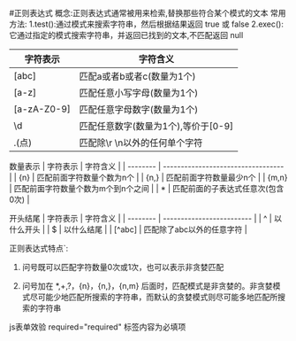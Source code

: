 #正则表达式
概念:正则表达式通常被用来检索,替换那些符合某个模式的文本
常用方法:
1.test():通过模式来搜索字符串，然后根据结果返回 true 或 false
2.exec():它通过指定的模式搜索字符串，并返回已找到的文本,不匹配返回 null

| 字符表示 | 字符含义 |
| ----------- | ----------------------------------- |
| [abc] | 匹配a或者b或者c(数量为1个) |
| [a-z] | 匹配任意小写字母(数量为1个) |
| [a-zA-Z0-9] | 匹配任意字母数字(数量为1个)
| \d | 匹配任意数字(数量为1个),等价于[0-9] |
| .(点) | 匹配除\r \n以外的任何单个字符 |
数量表示
| 字符表示 | 字符含义 |
| -------- | ---------------------------------- |
| {n} | 匹配前面字符数量个数为n个 |
| {n,} | 匹配前面字符数量最少n个 |
| {m,n} | 匹配前面字符数量个数为m个到n个之间 |
| * | 匹配前面的子表达式任意次(包含0次) |

开头结尾
| 字符表示 | 字符含义 |
| -------- | ------------------------- |
| ^ | 以什么开头 |
| $ | 以什么结尾 |
| [^abc] | 匹配除了abc以外的任意字符 |

  

正则表达式特点`:

1. 问号既可以匹配字符数量0次或1次，也可以表示非贪婪匹配

2. 问号加在 *,+,?，{n}，{n,}，{n,m} 后面时，匹配模式是非贪婪的。非贪婪模式尽可能少地匹配所搜索的字符串，而默认的贪婪模式则尽可能多地匹配所搜索的字符串

  

js表单效验 required="required" 标签内容为必填项